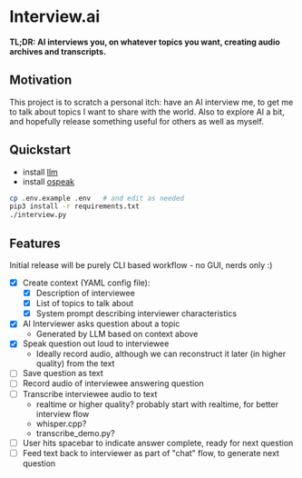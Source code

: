 # Interview.ai

**TL;DR: AI interviews you, on whatever topics you want, creating audio archives and transcripts.**

## Motivation

This project is to scratch a personal itch: have an AI interview me, to get me to talk about topics I want to share with the world. Also to explore AI a bit, and hopefully release something useful for others as well as myself.

## Quickstart

- install [llm](https://github.com/simonw/llm)
- install [ospeak](https://github.com/simonw/ospeak)

```bash
cp .env.example .env   # and edit as needed
pip3 install -r requirements.txt
./interview.py
```

## Features

Initial release will be purely CLI based workflow - no GUI, nerds only :)

- [x] Create context (YAML config file):
  - [x] Description of interviewee
  - [x] List of topics to talk about
  - [x] System prompt describing interviewer characteristics
- [x] AI Interviewer asks question about a topic
  - Generated by LLM based on context above
- [x] Speak question out loud to interviewee
  - Ideally record audio, although we can reconstruct it later (in higher quality) from the text
- [ ] Save question as text
- [ ] Record audio of interviewee answering question
- [ ] Transcribe interviewee audio to text
  - realtime or higher quality? probably start with realtime, for better interview flow
  - whisper.cpp?
  - transcribe_demo.py?
- [ ] User hits spacebar to indicate answer complete, ready for next question
- [ ] Feed text back to interviewer as part of "chat" flow, to generate next question
